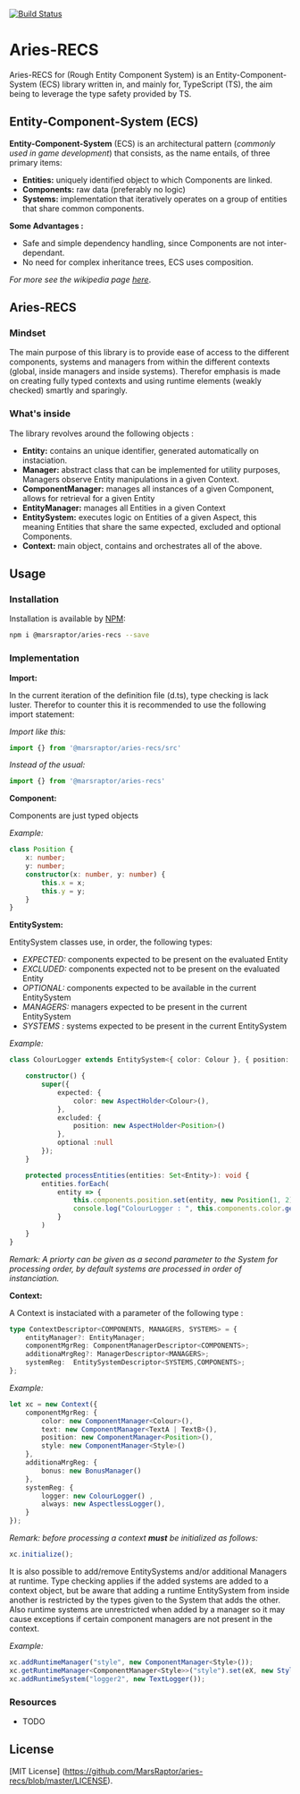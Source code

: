 [![Build Status](https://travis-ci.org/MarsRaptor/aries-recs.svg?branch=master)](https://travis-ci.org/MarsRaptor/aries-recs)
# Aries-RECS

Aries-RECS for (Rough Entity Component System) is an Entity-Component-System (ECS) library written in, and mainly for, TypeScript (TS), the aim being to leverage the type safety provided by TS. 

## Entity-Component-System (ECS)

**Entity-Component-System** (ECS) is an architectural pattern (*commonly used in game development*) that consists, as the name entails, of three primary items:

* **Entities:** uniquely identified object to which Components are linked.
* **Components:** raw data (preferably no logic)
* **Systems:** implementation that iteratively operates on a group of entities that share common components.

**Some Advantages :**

* Safe and simple dependency handling, since Components are not inter-dependant.
* No need for complex inheritance trees, ECS uses composition.

*For more see the wikipedia page [here](https://en.wikipedia.org/wiki/Entity-component-system)*.

## Aries-RECS

### Mindset

The main purpose of this library is to provide ease of access to the different components, systems and managers from within the different contexts (global, inside managers and inside systems). Therefor emphasis is made on creating fully typed contexts and using runtime elements (weakly checked) smartly and sparingly.

### What's inside

The library revolves around the following objects :

* **Entity:** contains an unique identifier, generated automatically on instaciation.
* **Manager:** abstract class that can be implemented for utility purposes, Managers observe Entity manipulations in a given Context.
* **ComponentManager:** manages all instances of a given Component, allows for retrieval for a given Entity
* **EntityManager:** manages all Entities in a given Context
* **EntitySystem:** executes logic on Entities of a given Aspect, this meaning Entities that share the same expected, excluded and optional Components.
* **Context:** main object, contains and orchestrates all of the above.

## Usage

### Installation

Installation is available by [NPM](https://npmjs.org):

```bash
npm i @marsraptor/aries-recs --save
```

### Implementation

**Import:**

In the current iteration of the definition file (d.ts), type checking is lack luster. Therefor to counter this it is recommended to use the following import statement:

*Import like this:*

```ts
import {} from '@marsraptor/aries-recs/src'

```

*Instead of the usual:*

```ts
import {} from '@marsraptor/aries-recs'

```

**Component:**

Components are just typed objects

*Example:*

```ts
class Position {
    x: number;
    y: number;
    constructor(x: number, y: number) {
        this.x = x;
        this.y = y;
    }
}
```

**EntitySystem:**

EntitySystem classes use, in order, the following types: 

* *EXPECTED:* components expected to be present on the evaluated Entity
* *EXCLUDED:* components expected not to be present on the evaluated Entity
* *OPTIONAL:* components expected to be available in the current EntitySystem 
* *MANAGERS:* managers expected to be present in the current EntitySystem 
* *SYSTEMS :* systems expected to be present in the current EntitySystem 

*Example:*

```ts
class ColourLogger extends EntitySystem<{ color: Colour }, { position: Position },{}, any, any>{

    constructor() {
        super({
            expected: {
                color: new AspectHolder<Colour>(),
            },
            excluded: {
                position: new AspectHolder<Position>()
            },
            optional :null
        });
    }

    protected processEntities(entities: Set<Entity>): void {
        entities.forEach(
            entity => {
                this.components.position.set(entity, new Position(1, 2));
                console.log("ColourLogger : ", this.components.color.get(entity.uid).hex);
            }
        )
    }
}
```

*Remark: A priorty can be given as a second parameter to the System for processing order, by default systems are processed in order of instanciation.*

**Context:**

A Context is instaciated with a parameter of the following type :

```ts
type ContextDescriptor<COMPONENTS, MANAGERS, SYSTEMS> = {
    entityManager?: EntityManager;
    componentMgrReg: ComponentManagerDescriptor<COMPONENTS>;
    additionaMrgReg?: ManagerDescriptor<MANAGERS>;
    systemReg:  EntitySystemDescriptor<SYSTEMS,COMPONENTS>;
};
```

*Example:*

```ts
let xc = new Context({
    componentMgrReg: {
        color: new ComponentManager<Colour>(),
        text: new ComponentManager<TextA | TextB>(),
        position: new ComponentManager<Position>(),
        style: new ComponentManager<Style>()
    },
    additionaMrgReg: {
        bonus: new BonusManager()
    },
    systemReg: {
        logger: new ColourLogger() ,
        always: new AspectlessLogger(),
    }
});
```

*Remark: before processing a context **must** be initialized as follows:*

```ts
xc.initialize();
```

It is also possible to add/remove EntitySystems and/or additional Managers at runtime. Type checking applies if the added systems are added to a context object, but be aware that adding a runtime EntitySystem from inside another is restricted by the types given to the System that adds the other. Also runtime systems are unrestricted when added by a manager so it may cause exceptions if certain component managers are not present in the context.

*Example:*

```ts
xc.addRuntimeManager("style", new ComponentManager<Style>());
xc.getRuntimeManager<ComponentManager<Style>>("style").set(eX, new Style("italic"));
xc.addRuntimeSystem("logger2", new TextLogger());
```

### Resources

* TODO

## License

[MIT License] (https://github.com/MarsRaptor/aries-recs/blob/master/LICENSE).